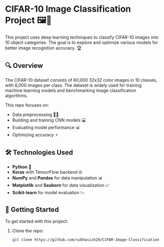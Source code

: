 # CIFAR-10 Image Classification Project 🖼️🤖

This project uses deep learning techniques to classify CIFAR-10 images into 10 object categories. The goal is to explore and optimize various models for better image recognition accuracy. 🏆

## 🔍 Overview

The CIFAR-10 dataset consists of 60,000 32x32 color images in 10 classes, with 6,000 images per class. The dataset is widely used for training machine learning models and benchmarking image classification algorithms.

This repo focuses on:

- Data preprocessing 🧑‍💻
- Building and training CNN models 💻
- Evaluating model performance 📊
- Optimizing accuracy ⚡

## 🛠️ Technologies Used

- **Python** 🐍
- **Keras** with TensorFlow backend 🌐
- **NumPy** and **Pandas** for data manipulation 📊
- **Matplotlib** and **Seaborn** for data visualization 📈
- **Scikit-learn** for model evaluation 📉

## 🚀 Getting Started

To get started with this project:

1. Clone the repo:  
   ```bash
   git clone https://github.com/subhasish20/CIFAR-Image-Classification.git
